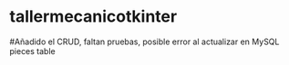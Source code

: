 # tallermecanicotkinter

#Añadido el CRUD, faltan pruebas, posible error al actualizar en MySQL pieces table